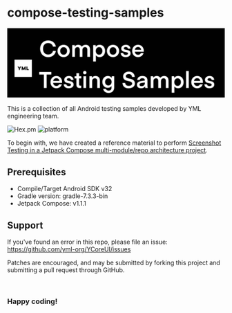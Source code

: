 # compose-testing-samples

![y-compose-testing-samples](compose-testing-samples.jpeg)

This is a collection of all Android testing samples developed by YML engineering team.


![Hex.pm](https://img.shields.io/hexpm/l/plug) ![platform](https://img.shields.io/badge/platform--compatibility-android-brightgreen)


To begin with, we have created a reference material to perform [Screenshot Testing in a Jetpack Compose multi-module/repo architecture project](https://github.com/yml-org/compose-testing-samples/wiki).


## Prerequisites
- Compile/Target Android SDK v32
- Gradle version: gradle-7.3.3-bin
- Jetpack Compose: v1.1.1


## Support

If you've found an error in this repo, please file an issue: https://github.com/yml-org/YCoreUI/issues

Patches are encouraged, and may be submitted by forking this project and submitting a pull request through GitHub. 

<br/>

### Happy coding!

